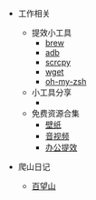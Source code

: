 * 工作相关
  * 提效小工具
    * [brew](zh-cn/job/brew/brew.md)
    * [adb](zh-cn/job/adb/adb.md "神奇的adb")
    * [scrcpy](zh-cn/job/scrcpy/scrcpy.md)
    * [wget](zh-cn/job/wget/wget.md)
    * [oh-my-zsh](zh-cn/job/oh-my-zsh/oh-my-zsh.md)
  * 小工具分享
    * []()
  * 免费资源合集
    * [壁纸](zh-cn/Freeresources/wallpaper/wallpaper.md)
    * [音视频](zh-cn/Freeresources/video/video.md)
    * [办公提效](zh-cn/Freeresources/workoffice/work.md)

* 爬山日记
  * [百望山](zh-cn/爬山日记/百望山/baiwangshan.md)

